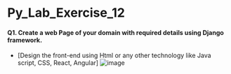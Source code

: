 # Py_Lab_Exercise_12
#### Q1. Create a web Page of your domain with required details using Django framework.  
- [Design the front-end using Html or any other technology like Java script, CSS, React, Angular]
![image](https://github.com/Pearl-Dsilva/Py_Lab_Exercise_12/assets/141469151/c6d0ec98-ad1e-4674-ab0c-26e88e5b8b42)
